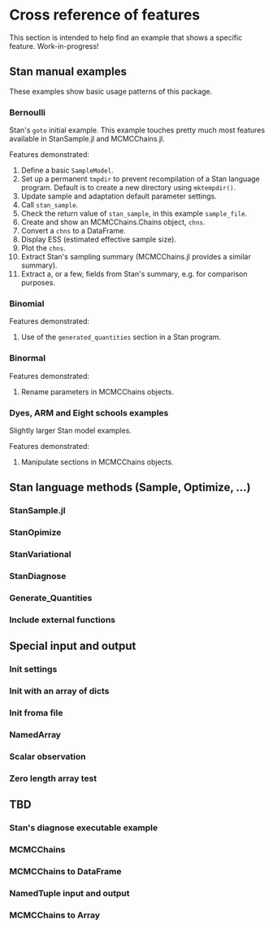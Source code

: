 # Cross reference of features

This section is intended to help find an example that shows a specific feature. Work-in-progress!

## Stan manual examples

These examples show basic usage patterns of this package.

### Bernoulli

Stan's `goto` initial example. This example touches pretty much most features available in StanSample.jl and MCMCChains.jl.

Features demonstrated:

1. Define a basic `SampleModel`.
2. Set up a permanent `tmpdir` to prevent recompilation of a Stan language program. Default is to create a new directory using `mktempdir()`.
3. Update sample and adaptation default parameter settings.
4. Call `stan_sample`.
5. Check the return value of `stan_sample`, in this example `sample_file`.
6. Create and show an MCMCChains.Chains object, `chns`.
7. Convert a `chns` to a DataFrame.
8. Display ESS (estimated effective sample size).
9. Plot the `chns`.
10. Extract Stan's sampling summary (MCMCChains.jl provides a similar summary).
11. Extract a, or a few, fields from Stan's summary, e.g. for comparison purposes.

### Binomial

Features demonstrated:

1. Use of the `generated_quantities` section in a Stan program.

### Binormal

Features demonstrated:

1. Rename parameters in MCMCChains objects.

### Dyes, ARM and Eight schools examples

Slightly larger Stan model examples.

Features demonstrated:

1. Manipulate sections in MCMCChains objects.

## Stan language methods (Sample, Optimize, ...)

### StanSample.jl

### StanOpimize

### StanVariational

### StanDiagnose

### Generate_Quantities

### Include external functions

## Special input and output 

### Init settings

### Init with an array of dicts

### Init froma file

### NamedArray

### Scalar observation

### Zero length array test

## TBD

### Stan's diagnose executable example

### MCMCChains

### MCMCChains to DataFrame

### NamedTuple input and output

### MCMCChains to Array